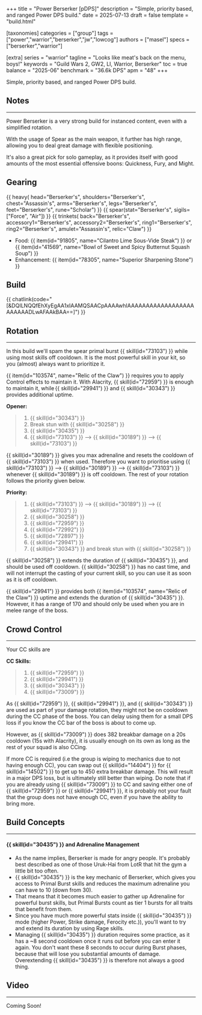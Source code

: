 +++
title = "Power Berserker [pDPS]"
description = "Simple, priority based, and ranged Power DPS build."
date = 2025-07-13
draft = false
template = "build.html"

[taxonomies]
categories = ["group"]
tags = ["power","warrior","berserker","jw","lowcog"]
authors = ["masel"]
specs = ["berserker","warrior"]

[extra]
series = "warrior"
tagline = "Looks like meat's back on the menu, boys!"
keywords = "Guild Wars 2, GW2, LI, Warrior, Berserker"
toc = true
balance = "2025-06"
benchmark = "36.6k DPS"
apm = "48"
+++

Simple, priority based, and ranged Power DPS build.

## Notes

---

Power Berserker is a very strong build for instanced content, even with a simplified rotation.

With the usage of Spear as the main weapon, it further has high range, allowing you to deal great damage with flexible positioning.

It's also a great pick for solo gameplay, as it provides itself with good amounts of the most essential offensive boons: Quickness, Fury, and Might. 

## Gearing

{{ heavy(
	head="Berserker's",
	shoulders="Berserker's",
	chest="Assassin's",
	arms="Berserker's",
	legs="Berserker's",
	feet="Berserker's",
	rune="Scholar") }}
{{ spear(stat="Berserker's", sigils=["Force", "Air"]) }}
{{ trinkets(
	back="Berserker's",
	accessory1="Berserker's",
	accessory2="Berserker's",
	ring1="Berserker's",
	ring2="Berserker's",
	amulet="Assassin's",
	relic="Claw") }}

- Food: {{ item(id="91805", name="Cilantro Lime Sous-Vide Steak") }} or {{ item(id="41569", name="Bowl of Sweet and Spicy Butternut Squash Soup") }}
- Enhancement: {{ item(id="78305", name="Superior Sharpening Stone") }}

## Build

{{ chatlink(code="[&DQILNQQfEhXyEgAA1xIAAMQSAACpAAAAwhIAAAAAAAAAAAAAAAAAAAAAAAADLwAFAAkBAA==]") }}


## Rotation

---

In this build we'll spam the spear primal burst {{ skill(id="73103") }} while using most skills off cooldown. It is the most powerful skill in your kit, so you (almost) always want to prioritize it.

{{ item(id="103574", name="Relic of the Claw") }} requires you to apply Control effects to maintain it. With Alacrity, {{ skill(id="72959") }} is enough to maintain it, while {{ skill(id="29941") }} and {{ skill(id="30343") }} provides additional uptime.

**Opener:**
> 1. {{ skill(id="30343") }}
> 2. Break stun with {{ skill(id="30258") }}
> 3. {{ skill(id="30435") }}
> 4. {{ skill(id="73103") }} --> {{ skill(id="30189") }} --> {{ skill(id="73103") }}

{{ skill(id="30189") }} gives you max adrenaline and resets the cooldown of {{ skill(id="73103") }} when used. Therefore you want to prioritise using {{ skill(id="73103") }} --> {{ skill(id="30189") }} --> {{ skill(id="73103") }} whenever {{ skill(id="30189") }} is off cooldown. The rest of your rotation follows the priority given below.

**Priority:**
> 1. {{ skill(id="73103") }} --> {{ skill(id="30189") }} --> {{ skill(id="73103") }}
> 2. {{ skill(id="30258") }}
> 3. {{ skill(id="72959") }}
> 4. {{ skill(id="72992") }}
> 5. {{ skill(id="72897") }}
> 6. {{ skill(id="29941") }}
> 7. {{ skill(id="30343") }} and break stun with {{ skill(id="30258") }}

{{ skill(id="30258") }} extends the duration of {{ skill(id="30435") }}, and should be used off cooldown. {{ skill(id="30258") }} has no cast time, and will not interrupt the casting of your current skill, so you can use it as soon as it is off cooldown.

{{ skill(id="29941") }} provides both {{ item(id="103574", name="Relic of the Claw") }} uptime and extends the duration of {{ skill(id="30435") }}. However, it has a range of 170 and should only be used when you are in melee range of the boss.

## Crowd Control

---

Your CC skills are

**CC Skills:**
> 1. {{ skill(id="72959") }}
> 2. {{ skill(id="29941") }}
> 3. {{ skill(id="30343") }}
> 4. {{ skill(id="73009") }}

As {{ skill(id="72959") }}, {{ skill(id="29941") }}, and {{ skill(id="30343") }} are used as part of your damage rotation, they might not be on cooldown during the CC phase of the boss. You can delay using them for a small DPS loss if you know the CC bar of the boss is about to come up.

However, as {{ skill(id="73009") }} does 382 breakbar damage on a 20s cooldown (15s with Alacrity), it is usually enough on its own as long as the rest of your squad is also CCing.

If more CC is required (i.e the group is wiping to mechanics due to not having enough CC), you can swap out {{ skill(id="14404") }} for {{ skill(id="14502") }} to get up to 450 extra breakbar damage. This will result in a major DPS loss, but is ultimately still better than wiping. Do note that if you are already using {{ skill(id="73009") }} to CC and saving either one of {{ skill(id="72959") }} or {{ skill(id="29941") }}, it is probably not your fault that the group does not have enough CC, even if you have the ability to bring more.

## Build Concepts

---

#### {{ skill(id="30435") }} and Adrenaline Management

- As the name implies, Berserker is made for angry people. It's probably best described as one of those Uruk-Hai from LotR that hit the gym a little bit too often.
- {{ skill(id="30435") }} is the key mechanic of Berserker, which gives you access to Primal Burst skills and reduces the maximum adrenaline you can have to 10 (down from 30).
- That means that it becomes much easier to gather up Adrenaline for powerful burst skills, but Primal Bursts count as tier 1 bursts for all traits that benefit from them.
- Since you have much more powerful stats inside {{ skill(id="30435") }} mode (higher Power, Strike damage, Ferocity etc.)), you'll want to try and extend its duration by using Rage skills.
- Managing {{ skill(id="30435") }} duration requires some practice, as it has a ~8 second cooldown once it runs out before you can enter it again. You don't want these 8 seconds to occur during Burst phases, because that will lose you substantial amounts of damage. Overextending {{ skill(id="30435") }} is therefore not always a good thing.

## Video

---

Coming Soon!
